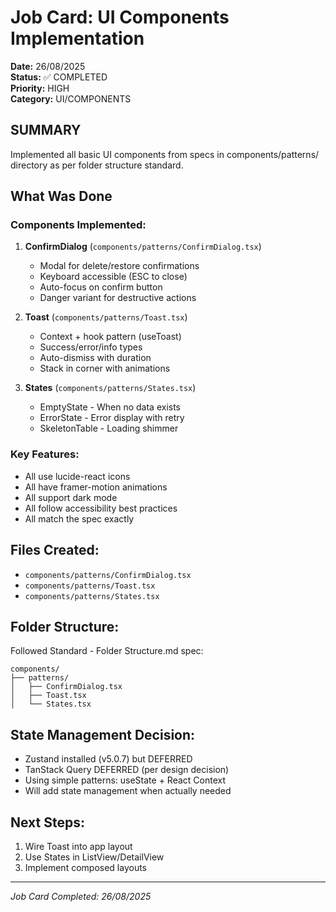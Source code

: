 # Job Card: UI Components Implementation
**Date:** 26/08/2025  
**Status:** ✅ COMPLETED  
**Priority:** HIGH  
**Category:** UI/COMPONENTS

## SUMMARY
Implemented all basic UI components from specs in components/patterns/ directory as per folder structure standard.

## What Was Done

### Components Implemented:
1. **ConfirmDialog** (`components/patterns/ConfirmDialog.tsx`)
   - Modal for delete/restore confirmations
   - Keyboard accessible (ESC to close)
   - Auto-focus on confirm button
   - Danger variant for destructive actions

2. **Toast** (`components/patterns/Toast.tsx`)
   - Context + hook pattern (useToast)
   - Success/error/info types
   - Auto-dismiss with duration
   - Stack in corner with animations

3. **States** (`components/patterns/States.tsx`)
   - EmptyState - When no data exists
   - ErrorState - Error display with retry
   - SkeletonTable - Loading shimmer

### Key Features:
- All use lucide-react icons
- All have framer-motion animations
- All support dark mode
- All follow accessibility best practices
- All match the spec exactly

## Files Created:
- `components/patterns/ConfirmDialog.tsx`
- `components/patterns/Toast.tsx`
- `components/patterns/States.tsx`

## Folder Structure:
Followed Standard - Folder Structure.md spec:
```
components/
├── patterns/
│   ├── ConfirmDialog.tsx
│   ├── Toast.tsx
│   └── States.tsx
```

## State Management Decision:
- Zustand installed (v5.0.7) but DEFERRED
- TanStack Query DEFERRED (per design decision)
- Using simple patterns: useState + React Context
- Will add state management when actually needed

## Next Steps:
1. Wire Toast into app layout
2. Use States in ListView/DetailView
3. Implement composed layouts

---
*Job Card Completed: 26/08/2025*